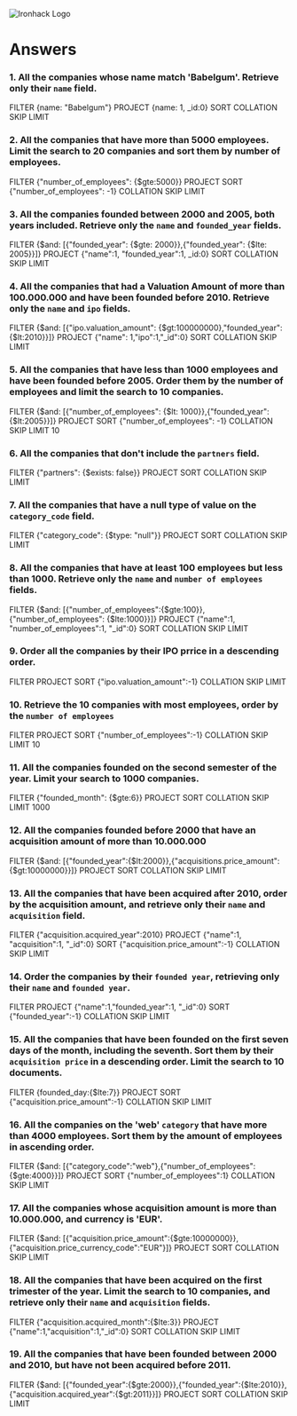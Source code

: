 ![Ironhack Logo](https://i.imgur.com/1QgrNNw.png)

# Answers

### 1. All the companies whose name match 'Babelgum'. Retrieve only their `name` field.

FILTER {name: "Babelgum"}
PROJECT {name: 1, _id:0}
SORT
COLLATION
SKIP
LIMIT

### 2. All the companies that have more than 5000 employees. Limit the search to 20 companies and sort them by **number of employees**.

FILTER {"number_of_employees": {$gte:5000}}
PROJECT 
SORT {"number_of_employees": -1}
COLLATION
SKIP
LIMIT

### 3. All the companies founded between 2000 and 2005, both years included. Retrieve only the `name` and `founded_year` fields.

FILTER {$and: [{"founded_year": {$gte: 2000}},{"founded_year": {$lte: 2005}}]}
PROJECT {"name":1, "founded_year":1, _id:0}
SORT
COLLATION
SKIP
LIMIT

### 4. All the companies that had a Valuation Amount of more than 100.000.000 and have been founded before 2010. Retrieve only the `name` and `ipo` fields.

FILTER {$and: [{"ipo.valuation_amount": {$gt:100000000},"founded_year":{$lt:2010}}]}
PROJECT {"name": 1,"ipo":1,"_id":0}
SORT
COLLATION
SKIP
LIMIT

### 5. All the companies that have less than 1000 employees and have been founded before 2005. Order them by the number of employees and limit the search to 10 companies.

FILTER {$and: [{"number_of_employees": {$lt: 1000}},{"founded_year": {$lt:2005}}]}
PROJECT
SORT {"number_of_employees": -1}
COLLATION
SKIP
LIMIT 10

### 6. All the companies that don't include the `partners` field.

FILTER {"partners": {$exists: false}}
PROJECT
SORT
COLLATION
SKIP
LIMIT

### 7. All the companies that have a null type of value on the `category_code` field.

FILTER {"category_code": {$type: "null"}}
PROJECT
SORT
COLLATION
SKIP
LIMIT

### 8. All the companies that have at least 100 employees but less than 1000. Retrieve only the `name` and `number of employees` fields.

FILTER {$and: [{"number_of_employees":{$gte:100}},{"number_of_employees": {$lte:1000}}]}
PROJECT  {"name":1, "number_of_employees":1, "_id":0}
SORT
COLLATION
SKIP
LIMIT

### 9. Order all the companies by their IPO prrice in a descending order.

FILTER
PROJECT
SORT {"ipo.valuation_amount":-1}
COLLATION
SKIP
LIMIT

### 10. Retrieve the 10 companies with most employees, order by the `number of employees`

FILTER
PROJECT
SORT {"number_of_employees":-1}
COLLATION
SKIP
LIMIT 10

### 11. All the companies founded on the second semester of the year. Limit your search to 1000 companies.

FILTER {"founded_month": {$gte:6}}
PROJECT
SORT
COLLATION
SKIP
LIMIT 1000

### 12. All the companies founded before 2000 that have an acquisition amount of more than 10.000.000

FILTER {$and: [{"founded_year":{$lt:2000}},{"acquisitions.price_amount":{$gt:10000000}}]}
PROJECT
SORT
COLLATION
SKIP
LIMIT

### 13. All the companies that have been acquired after 2010, order by the acquisition amount, and retrieve only their `name` and `acquisition` field.

FILTER {"acquisition.acquired_year":2010}
PROJECT {"name":1, "acquisition":1, "_id":0}
SORT {"acquisition.price_amount":-1}
COLLATION
SKIP
LIMIT

### 14. Order the companies by their `founded year`, retrieving only their `name` and `founded year`.

FILTER
PROJECT {"name":1,"founded_year":1, "_id":0}
SORT {"founded_year":-1}
COLLATION
SKIP
LIMIT

### 15. All the companies that have been founded on the first seven days of the month, including the seventh. Sort them by their `acquisition price` in a descending order. Limit the search to 10 documents.

FILTER {founded_day:{$lte:7}}
PROJECT
SORT {"acquisition.price_amount":-1}
COLLATION
SKIP
LIMIT

### 16. All the companies on the 'web' `category` that have more than 4000 employees. Sort them by the amount of employees in ascending order.

FILTER {$and: [{"category_code":"web"},{"number_of_employees":{$gte:4000}}]}
PROJECT
SORT {"number_of_employees":1}
COLLATION
SKIP
LIMIT

### 17. All the companies whose acquisition amount is more than 10.000.000, and currency is 'EUR'.

FILTER {$and: [{"acquisition.price_amount":{$gte:10000000}},{"acquisition.price_currency_code":"EUR"}]}
PROJECT
SORT
COLLATION
SKIP
LIMIT

### 18. All the companies that have been acquired on the first trimester of the year. Limit the search to 10 companies, and retrieve only their `name` and `acquisition` fields.

FILTER {"acquisition.acquired_month":{$lte:3}}
PROJECT {"name":1,"acquisition":1,"_id":0}
SORT
COLLATION
SKIP
LIMIT

### 19. All the companies that have been founded between 2000 and 2010, but have not been acquired before 2011.

FILTER {$and: [{"founded_year":{$gte:2000}},{"founded_year":{$lte:2010}},{"acquisition.acquired_year":{$gt:2011}}]}
PROJECT
SORT
COLLATION
SKIP
LIMIT

